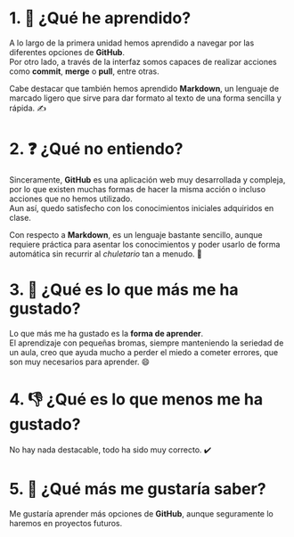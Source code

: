 # 1. 📘 ¿Qué he aprendido?

A lo largo de la primera unidad hemos aprendido a navegar por las diferentes opciones de **GitHub**.  
Por otro lado, a través de la interfaz somos capaces de realizar acciones como **commit**, **merge** o **pull**, entre otras.  

Cabe destacar que también hemos aprendido **Markdown**, un lenguaje de marcado ligero que sirve para dar formato al texto de una forma sencilla y rápida. ✍️


# 2. ❓ ¿Qué no entiendo?

Sinceramente, **GitHub** es una aplicación web muy desarrollada y compleja, por lo que existen muchas formas de hacer la misma acción o incluso acciones que no hemos utilizado.  
Aun así, quedo satisfecho con los conocimientos iniciales adquiridos en clase.  

Con respecto a **Markdown**, es un lenguaje bastante sencillo, aunque requiere práctica para asentar los conocimientos y poder usarlo de forma automática sin recurrir al *chuletario* tan a menudo. 📄


# 3. 🌟 ¿Qué es lo que más me ha gustado?

Lo que más me ha gustado es la **forma de aprender**.  
El aprendizaje con pequeñas bromas, siempre manteniendo la seriedad de un aula, creo que ayuda mucho a perder el miedo a cometer errores, que son muy necesarios para aprender. 😄


# 4. 👎 ¿Qué es lo que menos me ha gustado?

No hay nada destacable, todo ha sido muy correcto. ✔️


# 5. 🚀 ¿Qué más me gustaría saber?

Me gustaría aprender más opciones de **GitHub**, aunque seguramente lo haremos en proyectos futuros.  

